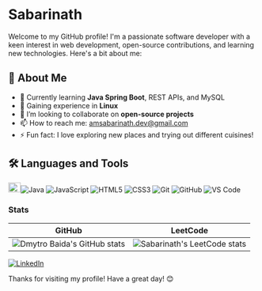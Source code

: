 # Sabarinath 

Welcome to my GitHub profile! I'm a passionate software developer with a keen interest in web development, open-source contributions, and learning new technologies. Here's a bit about me:

## 🚀 About Me
- 🔭 Currently learning **Java Spring Boot**, REST APIs, and MySQL
- 🐧 Gaining experience in **Linux**
- 👯 I’m looking to collaborate on **open-source projects**
- 📫 How to reach me: [amsabarinath.dev@gmail.com](mailto:amsabarinath.dev@gmail.com)
- ⚡ Fun fact: I love exploring new places and trying out different cuisines!

## 🛠️ Languages and Tools

<img src="https://cdn.jsdelivr.net/gh/devicons/devicon/icons/java/java-original.svg" width="25" height="20" alt="Java"/>![Java](https://img.shields.io/badge/-Java-000?logo=Java)
![JavaScript](https://img.shields.io/badge/-JavaScript-000?&logo=JavaScript)
![HTML5](https://img.shields.io/badge/-HTML5-000?&logo=HTML5)
![CSS3](https://img.shields.io/badge/-CSS3-000?&logo=CSS3)
![Git](https://img.shields.io/badge/-Git-000?&logo=Git)
![GitHub](https://img.shields.io/badge/-GitHub-000?&logo=GitHub)
![VS Code](https://img.shields.io/badge/-VS%20Code-000?&logo=Visual%20Studio%20Code)

### Stats
| GitHub                                                                                                                                             | LeetCode                                                                                              |
| -------------------------------------------------------------------------------------------------------------------------------------------------- | -------------------------------------------------------------------------------------------------------- |
| ![Dmytro Baida's GitHub stats](https://github-readme-stats.vercel.app/api?username=sabarinathoverehere&show_icons=true&theme=transparent&hide_border=true) | ![Sabarinath's LeetCode stats](https://leetcode-badge-sage.vercel.app/badge/sabarinatham?theme=neutral) |

[![LinkedIn](https://img.shields.io/badge/-LinkedIn-000?&logo=LinkedIn)](https://www.linkedin.com/in/sabarinath-am-9bb522250/)

Thanks for visiting my profile! Have a great day! 😊

